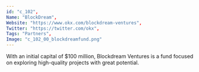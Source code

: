 ```yaml
--- 
id: "c_102", 
Name: "BlockDream", 
Website: "https://www.okx.com/blockdream-ventures", 
Twitter: "https://twitter.com/okx", 
Tags: "Partners", 
Image: "c_102_00_blockdreamfund.png" 
--- 
```

<!--lang:en--> 
With an initial capital of $100 million, Blockdream Ventures is a fund focused on exploring high-quality projects with great potential.
<!--lang:es--] 
With an initial capital of $100 million, Blockdream Ventures is a fund focused on exploring high-quality projects with great potential.
<!--lang:de--] 
With an initial capital of $100 million, Blockdream Ventures is a fund focused on exploring high-quality projects with great potential.
<!--lang:fr--] 
With an initial capital of $100 million, Blockdream Ventures is a fund focused on exploring high-quality projects with great potential.
<!--lang:pl--] 
With an initial capital of $100 million, Blockdream Ventures is a fund focused on exploring high-quality projects with great potential.
<!--lang:pt--] 
With an initial capital of $100 million, Blockdream Ventures is a fund focused on exploring high-quality projects with great potential.
[!--lang:*--> 
